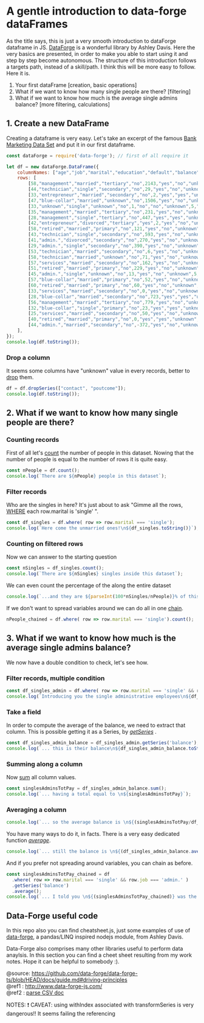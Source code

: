   # A gentle introduction to data-forge dataFrames
 As the title says, this is just a very smooth introduction to dataForge dataframe in JS.
 [DataForge](https://github.com/data-forge/data-forge-ts) is a wonderful library by Ashley Davis.
 Here the very basics are presented, in order to make you able to start using it and step by step become
 autonomous.
 The structure of this introduction follows a targets path, instead of a skill/path. I think this will be more
 easy to follow. Here it is.
  1. Your first dataFrame [creation, basic operations]
  2. What if we want to know how many single people are there? [filtering]
  3. What if we want to know how much is the average single admins balance? [more filtering, calculations]

 ## 1. Create a new DataFrame
 Creating a dataframe is very easy. Let's take an excerpt of the famous [Bank Marketing Data Set](https:archive.ics.uci.edu/ml/datasets/bank+marketing)
 and put it in our first dataframe.
```javascript
const dataForge = require('data-forge'); // first of all require it

let df = new dataForge.DataFrame({
    columnNames: ["age","job","marital","education","default","balance","housing","loan","contact","day","month","duration","campaign","pdays","previous","poutcome","y"],
    rows: [
        [58,"management","married","tertiary","no",2143,"yes","no","unknown",5,"may",261,1,-1,0,"unknown","no"],
        [44,"technician","single","secondary","no",29,"yes","no","unknown",5,"may",151,1,-1,0,"unknown","no"],
        [33,"entrepreneur","married","secondary","no",2,"yes","yes","unknown",5,"may",76,1,-1,0,"unknown","no"],
        [47,"blue-collar","married","unknown","no",1506,"yes","no","unknown",5,"may",92,1,-1,0,"unknown","no"],
        [33,"unknown","single","unknown","no",1,"no","no","unknown",5,"may",198,1,-1,0,"unknown","no"],
        [35,"management","married","tertiary","no",231,"yes","no","unknown",5,"may",139,1,-1,0,"unknown","no"],
        [28,"management","single","tertiary","no",447,"yes","yes","unknown",5,"may",217,1,-1,0,"unknown","no"],
        [42,"entrepreneur","divorced","tertiary","yes",2,"yes","no","unknown",5,"may",380,1,-1,0,"unknown","no"],
        [58,"retired","married","primary","no",121,"yes","no","unknown",5,"may",50,1,-1,0,"unknown","no"],
        [43,"technician","single","secondary","no",593,"yes","no","unknown",5,"may",55,1,-1,0,"unknown","no"],
        [41,"admin.","divorced","secondary","no",270,"yes","no","unknown",5,"may",222,1,-1,0,"unknown","no"],
        [29,"admin.","single","secondary","no",390,"yes","no","unknown",5,"may",137,1,-1,0,"unknown","no"],
        [53,"technician","married","secondary","no",6,"yes","no","unknown",5,"may",517,1,-1,0,"unknown","no"],
        [58,"technician","married","unknown","no",71,"yes","no","unknown",5,"may",71,1,-1,0,"unknown","no"],
        [57,"services","married","secondary","no",162,"yes","no","unknown",5,"may",174,1,-1,0,"unknown","no"],
        [51,"retired","married","primary","no",229,"yes","no","unknown",5,"may",353,1,-1,0,"unknown","no"],
        [45,"admin.","single","unknown","no",13,"yes","no","unknown",5,"may",98,1,-1,0,"unknown","no"],
        [57,"blue-collar","married","primary","no",52,"yes","no","unknown",5,"may",38,1,-1,0,"unknown","no"],
        [60,"retired","married","primary","no",60,"yes","no","unknown",5,"may",219,1,-1,0,"unknown","no"],
        [33,"services","married","secondary","no",0,"yes","no","unknown",5,"may",54,1,-1,0,"unknown","no"],
        [28,"blue-collar","married","secondary","no",723,"yes","yes","unknown",5,"may",262,1,-1,0,"unknown","no"],
        [56,"management","married","tertiary","no",779,"yes","no","unknown",5,"may",164,1,-1,0,"unknown","no"],
        [32,"blue-collar","single","primary","no",23,"yes","yes","unknown",5,"may",160,1,-1,0,"unknown","no"],
        [25,"services","married","secondary","no",50,"yes","no","unknown",5,"may",342,1,-1,0,"unknown","no"],
        [40,"retired","married","primary","no",0,"yes","yes","unknown",5,"may",181,1,-1,0,"unknown","no"],
        [44,"admin.","married","secondary","no",-372,"yes","no","unknown",5,"may",172,1,-1,0,"unknown","no"],
    ],
});
console.log(df.toString());
```

 ### Drop a column
 It seems some columns have "unknown" value in every records, better to [drop](https://github.com/data-forge/data-forge-ts/blob/master/docs/guide.md#removing-columns) them.
```javascript
df = df.dropSeries(["contact", "poutcome"]);
console.log(df.toString());
```

 ## 2. What if we want to know how many single people are there?

 ### Counting records
 First of all let's [count](https://github.com/data-forge/data-forge-ts/blob/master/docs/guide.md#aggregate) the number of people in this dataset.
 Nowing that the number of people is equal to the number of rows it is quite easy.
```javascript
const nPeople = df.count();
console.log(`There are ${nPeople} people in this dataset`);
```

 ### Filter records
 Who are the singles in here?
 It's just about to ask "Gimme all the rows, [WHERE](https://github.com/data-forge/data-forge-ts/blob/master/docs/guide.md#filtering) each row.marital is 'single' ".
```javascript
const df_singles = df.where( row => row.marital === 'single');
console.log(`Here come the unmarried ones!\n${df_singles.toString()}`);
```

 ### Counting on filtered rows
 Now we can answer to the starting question
```javascript
const nSingles = df_singles.count();
console.log(`There are ${nSingles} singles inside this dataset`);
```

 We can even count the percentage of the along the entire dataset
```javascript
console.log(`...and they are ${parseInt(100*nSingles/nPeople)}% of this dataset`);
```

 If we don't want to spread variables around we can do all in one [chain](https://github.com/data-forge/data-forge-ts/blob/master/docs/guide.md#immutability-and-chained-functions).
```javascript
nPeople_chained = df.where( row => row.marital === 'single').count();
```

 ## 3. What if we want to know how much is the average single admins balance?
 We now have a double condition to check, let's see how.

 ### Filter records, multiple condition
```javascript
const df_singles_admin = df.where( row => row.marital === 'single' && row.job === 'admin.' );
console.log(`Introducing you the single administrative employees\n${df_singles_admin.toString()}`);
```

 ### Take a field
 In order to compute the average of the balance, we need to extract that column.
 This is possible getting it as a Series, by [_getSeries_](https://github.com/data-forge/data-forge-ts/blob/master/docs/guide.md#extracting-columns-and-series-from-a-dataframe) .
```javascript
const df_singles_admin_balance = df_singles_admin.getSeries('balance');
console.log(`... this is their balance\n${df_singles_admin_balance.toString()}`);
```

 ### Summing along a column
 Now [sum](https://data-forge.github.io/data-forge-ts/classes/series.html#sum) all column values.
```javascript
const singlesAdminsTotPay = df_singles_admin_balance.sum();
console.log(`... having a total equal to \n${singlesAdminsTotPay}`);
```

 ### Averaging a column
```javascript
console.log(`... so the average balance is \n${(singlesAdminsTotPay/df_singles_admin.count())}`);
```

 You have many ways to do it, in facts.
 There is a very easy dedicated function [_average_](https://data-forge.github.io/data-forge-ts/classes/series.html#average).
```javascript
console.log(`... still the balance is \n${(df_singles_admin_balance.average())}`);
```
 And if you prefer not spreading around variables, you can chain as before.
```javascript
const singlesAdminsTotPay_chained = df
  .where( row => row.marital === 'single' && row.job === 'admin.' )
  .getSeries('balance')
  .average();
console.log(`... I told you \n${(singlesAdminsTotPay_chained)} was the average balance for single admins in here`);
```

## Data-Forge useful code
In this repo also you can find cheatsheet.js, just some examples of use of [data-forge](https://github.com/data-forge/data-forge-ts/blob/master/docs/guide.md), a pandas/LINQ inspired nodejs module, from Ashley Davis.  

Data-Forge also comprises many other libraries useful to perform data anaylsis.
In this section you can find a cheet sheet resulting from my work notes. Hope it can be helpful to somebody :).

@source: https://github.com/data-forge/data-forge-ts/blob/HEAD/docs/guide.md#driving-principles  
@ref1 : http://www.data-forge-js.com/  
@ref2 : [parse CSV doc](http://csv.adaltas.com/parse/)
  
NOTES:
   ❗ CAVEAT: using withIndex associated with transformSeries is very dangerous!! It seems failing the referencing
